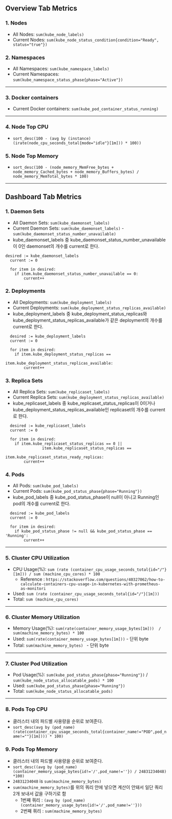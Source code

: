 ## Overview Tab Metrics

### 1. Nodes

* All Nodes: `sum(kube_node_labels)`
* Current Nodes: `sum(kube_node_status_condition{condition="Ready", status="true"})`

### 2. Namespaces

* All Namespaces: `sum(kube_namespace_labels)`
* Current Namespaces: `sum(kube_namespace_status_phase{phase="Active"})`

---

### 3. Docker containers

* Current Docker containers: `sum(kube_pod_container_status_running)`

---

### 4. Node Top CPU

* `sort_desc(100 - (avg by (instance) (irate(node_cpu_seconds_total{mode="idle"}[1m])) * 100))`

### 5. Node Top Memory

* `sort_desc(100 - (node_memory_MemFree_bytes + node_memory_Cached_bytes + node_memory_Buffers_bytes) / node_memory_MemTotal_bytes * 100)`

---

## Dashboard Tab Metrics

### 1. Daemon Sets

*   All Daemon Sets: `sum(kube_daemonset_labels)`
*   Current Daemon Sets: `sum(kube_daemonset_labels)` - `sum(kube_daemonset_status_number_unavailable)`
*   kube_daemonset_labels 중 kube_daemonset_status_number_unavailable이 0인 daemonset의 개수를 current로 한다.

```
desired := kube_daemonset_labels
  current := 0

  for item in desired:
	if item.kube_daemonset_status_number_unavailable == 0:
  		current++
```

### 2. Deployments

* All Deployments: `sum(kube_deployment_labels)`
* Current Deployments: `sum(kube_deployment_status_replicas_available)`
* kube_deployment_labels 중 kube_deployment_status_replicas와 kube_deployment_status_replicas_available가 같은 deployment의 개수를 current로 한다.

```
  desired := kube_deployment_labels
  current := 0
  
  for item in desired:
  	if item.kube_deployment_status_replicas == 		
  							item.kube_deployment_status_replicas_available:
  		current++
```

### 3. Replica Sets

* All Replica Sets: `sum(kube_replicaset_labels)`
* Current Replica Sets: `sum(kube_deployment_status_replicas_available)`
* kube_replicaset_labels 중 kube_replicaset_status_replicas이 0이거나 kube_deployment_status_replicas_available인 replicaset의 개수를 current로 한다.

```
  desired := kube_replicaset_labels
  current := 0
  
  for item in desired:
  	if item.kube_replicaset_status_replicas == 0 || 		
  				item.kube_replicaset_status_replicas == 
  							item.kube_replicaset_status_ready_replicas:
  		current++
```

### 4. Pods

* All Pods: `sum(kube_pod_labels)`
* Current Pods: `sum(kube_pod_status_phase{phase="Running"})`
* kube_pod_labels 중 kube_pod_status_phase이 null이 아니고 Running인 pod의 개수를 current로 한다.

```
  desired := kube_pod_labels
  current := 0
  
  for item in desired:
  	if kube_pod_status_phase != null && kube_pod_status_phase == 'Running':
  		current++
```

---
### 5. Cluster CPU Utilization

* CPU Usage(%): `sum (rate (container_cpu_usage_seconds_total{id="/"}[1m])) / sum (machine_cpu_cores) * 100` 
  * Reference : `https://stackoverflow.com/questions/40327062/how-to-calculate-containers-cpu-usage-in-kubernetes-with-prometheus-as-monitori`
* Used: `sum (rate (container_cpu_usage_seconds_total{id="/"}[1m]))`
* Total: `sum (machine_cpu_cores)` 

---

### 6. Cluster Memory Utilization

* Memory Usage(%): `sum(rate(container_memory_usage_bytes[1m]))  / sum(machine_memory_bytes) * 100`
* Used: `sum(rate(container_memory_usage_bytes[1m]))` - 단위 byte
*  Total: `sum(machine_memory_bytes) ` - 단위 byte

---

### 7. Cluster Pod Utilization

* Pod Usage(%): `sum(kube_pod_status_phase{phase="Running"})`  /  `sum(kube_node_status_allocatable_pods) * 100`
* Used: `sum(kube_pod_status_phase{phase="Running"})`
* Total: `sum(kube_node_status_allocatable_pods)`

---

### 8. Pods Top CPU

* 클러스터 내의 파드별 사용량을 순위로 보여준다.
* `sort_desc(avg by (pod_name) (rate(container_cpu_usage_seconds_total{container_name!="POD",pod_name!=""}[1m]))) * 100)`

### 9. Pods Top Memory

* 클러스터 내의 파드별 사용량을 순위로 보여준다.
* `sort_desc((avg by (pod_name) (container_memory_usage_bytes{id!='/',pod_name!=''}) / 24831234048) *100)`
* `24831234048` is `sum(machine_memory_bytes)`
* `sum(machine_memory_bytes)`를 위의 쿼리 안에 넣으면 계산이 안돼서 일단 쿼리 2개 보내서 값을 구하기로 함
  * 1번째 쿼리 : `(avg by (pod_name) (container_memory_usage_bytes{id!='/',pod_name!=''}))`
  * 2번째 쿼리 : `sum(machine_memory_bytes)`
